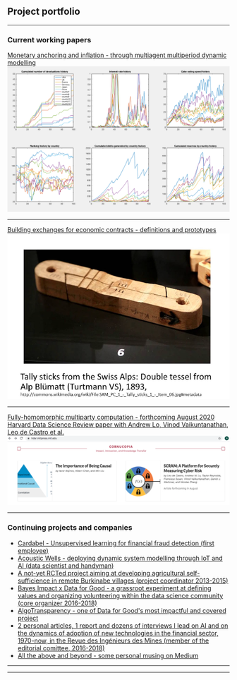 ## Project portfolio

---

### Current working papers 

[Monetary anchoring and inflation - through multiagent multiperiod dynamic modelling](/sample_page)
<img src="images/Screen Shot 2020-04-03 at 7.15.56 PM.png?raw=true"/>

---
[Building exchanges for economic contracts - definitions and prototypes](/pdf/sample_presentation.pdf)
<img src="images/tallyStickSwitz.png?raw=true"/>

---
[Fully-homomorphic multiparty computation - forthcoming August 2020 Harvard Data Science Review paper with Andrew Lo, Vinod Vaikuntanathan, Leo de Castro et al.](https://hdsr.mitpress.mit.edu/pub/gylaxji4/release/1)
<img src="images/Screen Shot 2020-08-10 at 9.14.52 AM.png?raw=true"/>

---

### Continuing projects and companies

- [Cardabel - Unsupervised learning for financial fraud detection (first employee)](http://cardabel.com/)
- [Acoustic Wells - deploying dynamic system modelling through IoT and AI (data scientist and handyman)](https://www.acoustic-wells.com/)
- [A not-yet RCTed project aiming at developing agricultural self-sufficience in remote Burkinabe villages (project coordinator 2013-2015)](http://fcpe.henriiv.free.fr/pdf/20140207_StagesMathsPhysique.pdf)
- [Bayes Impact x Data for Good - a grassroot experiment at defining values and organizing volunteering within the data science community (core organizer 2016-2018)](https://dataforgood.fr/)
- [AlgoTransparency - one of Data for Good's most impactful and covered project](https://algotransparency.org/)
- [2 personal articles, 1 report and dozens of interviews I lead on AI and on the dynamics of adoption of new technologies in the financial sector, 1970-now, in the Revue des Ingénieurs des Mines (member of the editorial comittee, 2016-2018)](https://www.inter-mines.org/fr/revue/numeros/intelligence-artificielle-economie-circulaire/141)
- [All the above and beyond - some personal musing on Medium](https://medium.com/@nicolaszhang)

---




---
<!-- Remove above link if you don't want to attibute -->
